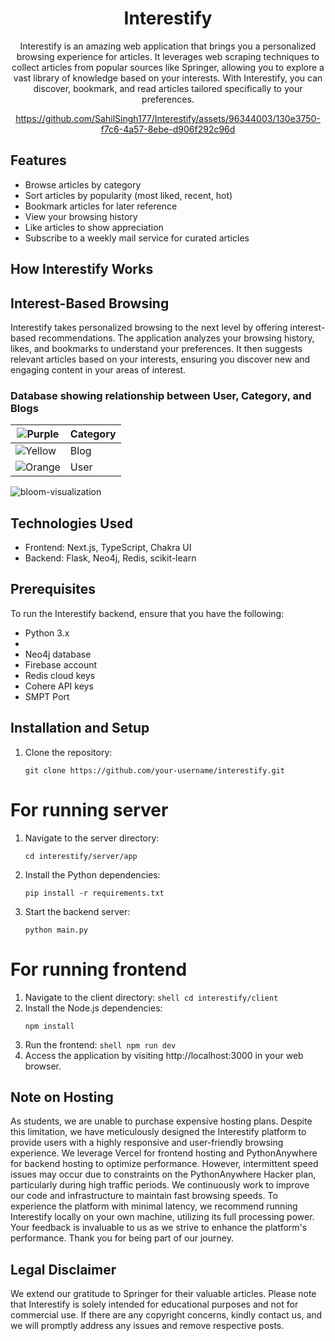<h1 align="center">Interestify</h1>

<p align="center">
  Interestify is an amazing web application that brings you a personalized browsing experience for articles. It leverages web scraping techniques to collect articles from popular sources like Springer, allowing you to explore a vast library of knowledge based on your interests. With Interestify, you can discover, bookmark, and read articles tailored specifically to your preferences.
</p>

<div align="center">
  

https://github.com/SahilSingh177/Interestify/assets/96344003/130e3750-f7c6-4a57-8ebe-d906f292c96d


</div>

## Features

- Browse articles by category
- Sort articles by popularity (most liked, recent, hot)
- Bookmark articles for later reference
- View your browsing history
- Like articles to show appreciation
- Subscribe to a weekly mail service for curated articles

## How Interestify Works



## Interest-Based Browsing

Interestify takes personalized browsing to the next level by offering interest-based recommendations. The application analyzes your browsing history, likes, and bookmarks to understand your preferences. It then suggests relevant articles based on your interests, ensuring you discover new and engaging content in your areas of interest.

### Database showing relationship between User, Category, and Blogs

| <img src="https://via.placeholder.com/12x12/914286/?text=+" alt="Purple"> | Category |
| --- | --- |
| <img src="https://via.placeholder.com/12x12/ffe081/?text=+" alt="Yellow"> | Blog |
| <img src="https://via.placeholder.com/12x12/f79767/?text=+" alt="Orange"> | User |

![bloom-visualization](https://github.com/SahilSingh177/Interestify/assets/96344003/b474ff8e-09a7-4c26-a517-543a95d3b566)

## Technologies Used

- Frontend: Next.js, TypeScript, Chakra UI
- Backend: Flask, Neo4j, Redis, scikit-learn

## Prerequisites

To run the Interestify backend, ensure that you have the following:

- Python 3.x
- 
- Neo4j database
- Firebase account
- Redis cloud keys
- Cohere API keys
- SMPT Port

## Installation and Setup

1. Clone the repository:

   ```shell
   git clone https://github.com/your-username/interestify.git
   ```

# For running server

  1. Navigate to the server directory:
     ```shell
     cd interestify/server/app
      ```
  2. Install the Python dependencies:
     ```shell
     pip install -r requirements.txt
      ``` 
  3. Start the backend server:
     ```
     python main.py
     ```

# For running frontend

  1. Navigate to the client directory:
    ```shell
      cd interestify/client
    ```
  2. Install the Node.js dependencies:
     ```shell
     npm install
     ```
  3. Run the frontend:
    ```shell
      npm run dev
    ```
  4. Access the application by visiting http://localhost:3000 in your web browser.

## Note on Hosting
As students, we are unable to purchase expensive hosting plans. Despite this limitation, we have meticulously designed the Interestify platform to provide users with a highly responsive and user-friendly browsing experience. We leverage Vercel for frontend hosting and PythonAnywhere for backend hosting to optimize performance. However, intermittent speed issues may occur due to constraints on the PythonAnywhere Hacker plan, particularly during high traffic periods. We continuously work to improve our code and infrastructure to maintain fast browsing speeds. To experience the platform with minimal latency, we recommend running Interestify locally on your own machine, utilizing its full processing power. Your feedback is invaluable to us as we strive to enhance the platform's performance. Thank you for being part of our journey.

## Legal Disclaimer
We extend our gratitude to Springer for their valuable articles. Please note that Interestify is solely intended for educational purposes and not for commercial use. If there are any copyright concerns, kindly contact us, and we will promptly address any issues and remove respective posts.
